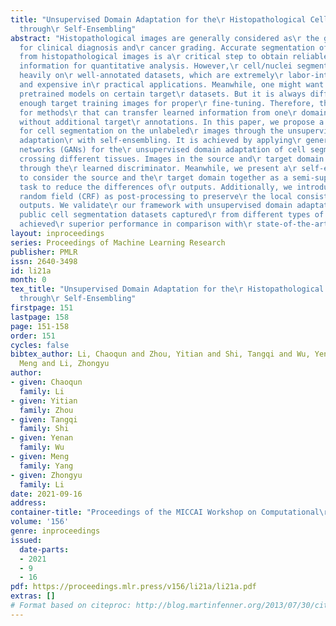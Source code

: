 ```yaml
---
title: "Unsupervised Domain Adaptation for the\r Histopathological Cell Segmentation
  through\r Self-Ensembling"
abstract: "Histopathological images are generally considered as\r the golden standard
  for clinical diagnosis and\r cancer grading. Accurate segmentation of\r cells/nuclei
  from histopathological images is a\r critical step to obtain reliable morphological\r
  information for quantitative analysis. However,\r cell/nuclei segmentation relies
  heavily on\r well-annotated datasets, which are extremely\r labor-intensive, time-consuming,
  and expensive in\r practical applications. Meanwhile, one might want to\r fine-tune
  pretrained models on certain target\r datasets. But it is always difficult to collect\r
  enough target training images for proper\r fine-tuning. Therefore, there is a need
  for methods\r that can transfer learned information from one\r domain to another
  without additional target\r annotations. In this paper, we propose a novel\r framework
  for cell segmentation on the unlabeled\r images through the unsupervised domain
  adaptation\r with self-ensembling. It is achieved by applying\r generative adversarial
  networks (GANs) for the\r unsupervised domain adaptation of cell segmentation\r
  crossing different tissues. Images in the source and\r target domain can be differentiated
  through the\r learned discriminator. Meanwhile, we present a\r self-ensembling model
  to consider the source and the\r target domain together as a semi-supervised\r segmentation
  task to reduce the differences of\r outputs. Additionally, we introduce conditional\r
  random field (CRF) as post-processing to preserve\r the local consistency on the
  outputs. We validate\r our framework with unsupervised domain adaptation on\r three
  public cell segmentation datasets captured\r from different types of tissues, which
  achieved\r superior performance in comparison with\r state-of-the-art."
layout: inproceedings
series: Proceedings of Machine Learning Research
publisher: PMLR
issn: 2640-3498
id: li21a
month: 0
tex_title: "Unsupervised Domain Adaptation for the\r Histopathological Cell Segmentation
  through\r Self-Ensembling"
firstpage: 151
lastpage: 158
page: 151-158
order: 151
cycles: false
bibtex_author: Li, Chaoqun and Zhou, Yitian and Shi, Tangqi and Wu, Yenan and Yang,
  Meng and Li, Zhongyu
author:
- given: Chaoqun
  family: Li
- given: Yitian
  family: Zhou
- given: Tangqi
  family: Shi
- given: Yenan
  family: Wu
- given: Meng
  family: Yang
- given: Zhongyu
  family: Li
date: 2021-09-16
address:
container-title: "Proceedings of the MICCAI Workshop on Computational\r Pathology"
volume: '156'
genre: inproceedings
issued:
  date-parts:
  - 2021
  - 9
  - 16
pdf: https://proceedings.mlr.press/v156/li21a/li21a.pdf
extras: []
# Format based on citeproc: http://blog.martinfenner.org/2013/07/30/citeproc-yaml-for-bibliographies/
---
```

